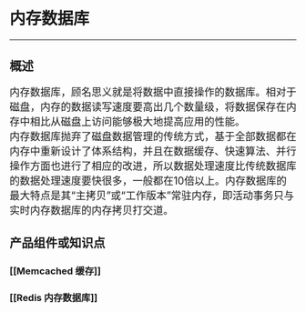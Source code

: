 # 内存数据库
---
## 概述
<font size=4>内存数据库，顾名思义就是将数据中直接操作的数据库。相对于磁盘，内存的数据读写速度要高出几个数量级，将数据保存在内存中相比从磁盘上访问能够极大地提高应用的性能。 <br />
内存数据库抛弃了磁盘数据管理的传统方式，基于全部数据都在内存中重新设计了体系结构，并且在数据缓存、快速算法、并行操作方面也进行了相应的改进，所以数据处理速度比传统数据库的数据处理速度要快很多，一般都在10倍以上。内存数据库的最大特点是其“主拷贝”或“工作版本”常驻内存，即活动事务只与实时内存数据库的内存拷贝打交道。</font>

## 产品组件或知识点
### [[Memcached 缓存]]
### [[Redis 内存数据库]]
